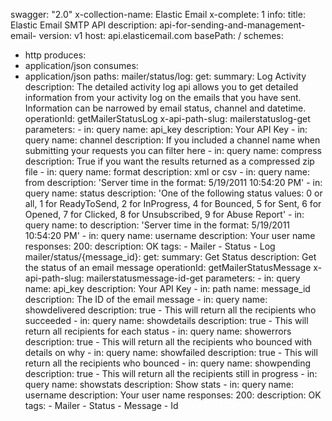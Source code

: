 swagger: "2.0"
x-collection-name: Elastic Email
x-complete: 1
info:
  title: Elastic Email SMTP API
  description: api-for-sending-and-management-email-
  version: v1
host: api.elasticemail.com
basePath: /
schemes:
- http
produces:
- application/json
consumes:
- application/json
paths:
  mailer/status/log:
    get:
      summary: Log Activity
      description: The detailed activity log api allows you to get detailed information
        from your activity log on the emails that you have sent. Information can be
        narrowed by email status, channel and datetime.
      operationId: getMailerStatusLog
      x-api-path-slug: mailerstatuslog-get
      parameters:
      - in: query
        name: api_key
        description: Your API Key
      - in: query
        name: channel
        description: If you included a channel name when submitting your requests
          you can filter here
      - in: query
        name: compress
        description: True if you want the results returned as a compressed zip file
      - in: query
        name: format
        description: xml or csv
      - in: query
        name: from
        description: 'Server time in the format: 5/19/2011 10:54:20 PM'
      - in: query
        name: status
        description: 'One of the following status values: 0 or all, 1 for ReadyToSend,
          2 for InProgress, 4 for Bounced, 5 for Sent, 6 for Opened, 7 for Clicked,
          8 for Unsubscribed, 9 for Abuse Report'
      - in: query
        name: to
        description: 'Server time in the format: 5/19/2011 10:54:20 PM'
      - in: query
        name: username
        description: Your user name
      responses:
        200:
          description: OK
      tags:
      - Mailer
      - Status
      - Log
  mailer/status/{message_id}:
    get:
      summary: Get Status
      description: Get the status of an email message
      operationId: getMailerStatusMessage
      x-api-path-slug: mailerstatusmessage-id-get
      parameters:
      - in: query
        name: api_key
        description: Your API Key
      - in: path
        name: message_id
        description: The ID of the email message
      - in: query
        name: showdelivered
        description: true - This will return all the recipients who succeeded
      - in: query
        name: showdetails
        description: true  - This will return all recipients for each status
      - in: query
        name: showerrors
        description: true - This will return all the recipients who bounced with details
          on why
      - in: query
        name: showfailed
        description: true - This will return all the recipients who bounced
      - in: query
        name: showpending
        description: true - This will return all the recipients still in progress
      - in: query
        name: showstats
        description: Show stats
      - in: query
        name: username
        description: Your user name
      responses:
        200:
          description: OK
      tags:
      - Mailer
      - Status
      - Message
      - Id